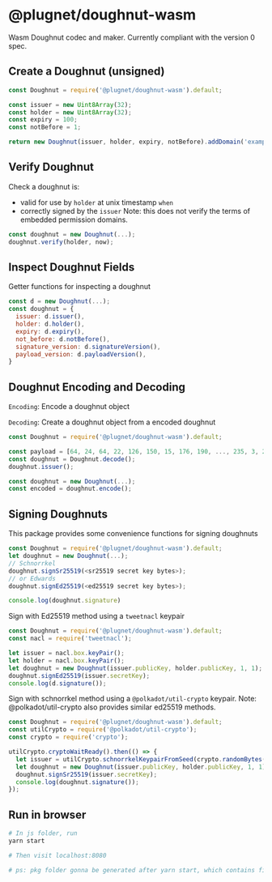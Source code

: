 # @plugnet/doughnut-wasm

Wasm Doughnut codec and maker.
Currently compliant with the version 0 spec.  

## Create a Doughnut (unsigned)

```js
const Doughnut = require('@plugnet/doughnut-wasm').default;

const issuer = new Uint8Array(32);
const holder = new Uint8Array(32);
const expiry = 100;
const notBefore = 1;

return new Doughnut(issuer, holder, expiry, notBefore).addDomain('example', [1, 2, 3]);
```

## Verify Doughnut

Check a doughnut is:
- valid for use by `holder` at unix timestamp `when`
- correctly signed by the `issuer`
Note: this does not verify the terms of embedded permission domains.

```js
const doughnut = new Doughnut(...);
doughnut.verify(holder, now);
```

## Inspect Doughnut Fields

Getter functions for inspecting a doughnut

```js
const d = new Doughnut(...);
const doughnut = {
  issuer: d.issuer(),
  holder: d.holder(),
  expiry: d.expiry(),
  not_before: d.notBefore(),
  signature_version: d.signatureVersion(),
  payload_version: d.payloadVersion(),
}
```

## Doughnut Encoding and Decoding

`Encoding`: Encode a doughnut object

`Decoding`: Create a doughnut object from a encoded doughnut

```js
const Doughnut = require('@plugnet/doughnut-wasm').default;

const payload = [64, 24, 64, 22, 126, 150, 15, 176, 190, ..., 235, 3, 21, 63, 79, 192, 137, 6];
const doughnut = Doughnut.decode();
doughnut.issuer();

const doughnut = new Doughnut(...);
const encoded = doughnut.encode();
```

## Signing Doughnuts

This package provides some convenience functions for signing doughnuts

```js
const Doughnut = require('@plugnet/doughnut-wasm').default;
let doughnut = new Doughnut(...);
// Schnorrkel
doughnut.signSr25519(<sr25519 secret key bytes>);
// or Edwards
doughnut.signEd25519(<ed25519 secret key bytes>);

console.log(doughnut.signature)
```

Sign with Ed25519 method using a `tweetnacl` keypair
```js
const Doughnut = require('@plugnet/doughnut-wasm').default;
const nacl = require('tweetnacl');

let issuer = nacl.box.keyPair();
let holder = nacl.box.keyPair();
let doughnut = new Doughnut(issuer.publicKey, holder.publicKey, 1, 1);
doughnut.signEd25519(issuer.secretKey);
console.log(d.signature());
```

Sign with schnorrkel method using a `@polkadot/util-crypto` keypair.
Note: @polkadot/util-crypto also provides similar ed25519 methods.
```js
const Doughnut = require('@plugnet/doughnut-wasm').default;
const utilCrypto = require('@polkadot/util-crypto');
const crypto = require('crypto');

utilCrypto.cryptoWaitReady().then(() => {
  let issuer = utilCrypto.schnorrkelKeypairFromSeed(crypto.randomBytes(32));
  let doughnut = new Doughnut(issuer.publicKey, holder.publicKey, 1, 1);
  doughnut.signSr25519(issuer.secretKey);
  console.log(doughnut.signature());
});
```

## Run in browser

```bash
# In js folder, run
yarn start

# Then visit localhost:8080

# ps: pkg folder gonna be generated after yarn start, which contains files to be loaded in browser, for more details, check webpack.config.js
```
